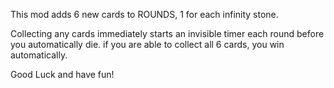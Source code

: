 This mod adds 6 new cards to ROUNDS, 1 for each infinity stone.

Collecting any cards immediately starts an invisible timer each round before you automatically die. 
if you are able to collect all 6 cards, you win automatically. 

Good Luck and have fun!
